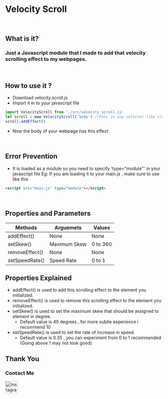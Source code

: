 # Velocity Scroll

<br/>

## What is it? 
### Just a Javascript module that I made to add that velocity scrolling effect to my webpages.

<br/>

## How to use it ?
* Download velocity.scroll.js
* Import it in to your javascript file
```javascript
import VelocityScroll from './src/velocity.scroll.js'
let scroll = new VelocityScroll('body') //Pass in any selector like classes and id as arguement
scroll.addEffect()
```
* Now the body of your webpage has this effect

<br/>

## Error Prevention
* It is loaded as a module so you need to specify 'type="module"' in your javascript file
Eg: If you are loading it to your main.js , make sure to use like this
```html
<script src="main.js" type="module"></script>
```
<br/>

## Properties and Parameters
| Methods        | Arguemets     | Values   |
| -------------  | ------------- | -------- |
| addEffect()    | None          | None     |
| setSkew()      | Maximum Skew  | 0 to 360 |
| removeEffect() | None          | None     |
| setSpeedRate() | Speed Rate    | 0 to 1   |

## Properties Explained
* addEffect() is used to add this scrolling effect to the element you initialized.
* removeEffect() is used to remove this scrolling effect to the element you initialized.
* setSkew() is used to set the maximum skew that should be assigned to element in degree.
  * Default value is 40 degress , for more subtle experience i recommend 10
* setSpeedRate() is used to set the rate of increase in speed.
  * Default value is 0.35 , you can experiment from 0 to 1 recommended (Going above 1 may not look good)

## Thank You

### Contact Me
[<img src='https://img.icons8.com/fluent/50/000000/instagram-new.png' alt='instagram' height='40'>](https://www.instagram.com/ajmal_mohad)  
